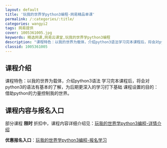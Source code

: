 ```yaml
---
layout: default
title: '玩我的世界学python3编程-网易精品单课'
permalink: /:categories/:title/
categories: wangyi2
tags: 网易提供
cover: 1005361005.jpg
keywords: 精选网课,网易云课堂,玩我的世界学python3编程
description: "课程特色：以我的世界为载体，介绍python3语法学习完本课程后，将会对python3的语法有基本的了解，为后期更深入的学习打下基础课程设置的目的：借助python的力量控制我的世界。玩我的"
classid: 1005361005
---
```


## 课程介绍

课程特色：以我的世界为载体，介绍python3语法
学习完本课程后，将会对python3的语法有基本的了解，为后期更深入的学习打下基础
课程设置的目的：
借助python的力量控制我的世界。

## 课程内容与报名入口

部分课程 **限时** 折扣中，课程内容详细介绍见：[玩我的世界学python3编程-详情介绍](https://study.163.com/course/introduction/1005361005.htm?share=1&shareId=1025206652&utm_campaign=share&utm_medium=iphoneShare&utm_source=&utm_u=1025206652)

**优惠报名入口**：[玩我的世界学python3编程-报名学习](https://study.163.com/course/introduction/1005361005.htm?share=1&shareId=1025206652&utm_campaign=share&utm_medium=iphoneShare&utm_source=&utm_u=1025206652)

